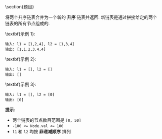 \section{题目}

将两个升序链表合并为一个新的 **升序** 链表并返回. 新链表是通过拼接给定的两个链表的所有节点组成的. 

\textbf{示例 1}: 

```
输入: l1 = [1,2,4], l2 = [1,3,4]
输出: [1,1,2,3,4,4]
```

\textbf{示例 2}: 

```
输入: l1 = [], l2 = []
输出: []
```

\textbf{示例 3}: 

```
输入: l1 = [], l2 = [0]
输出: [0]
```

**提示**: 

- 两个链表的节点数目范围是 `[0, 50]`
- `-100 <= Node.val <= 100`
- `l1` 和 `l2` 均按 **非递减顺序** 排列